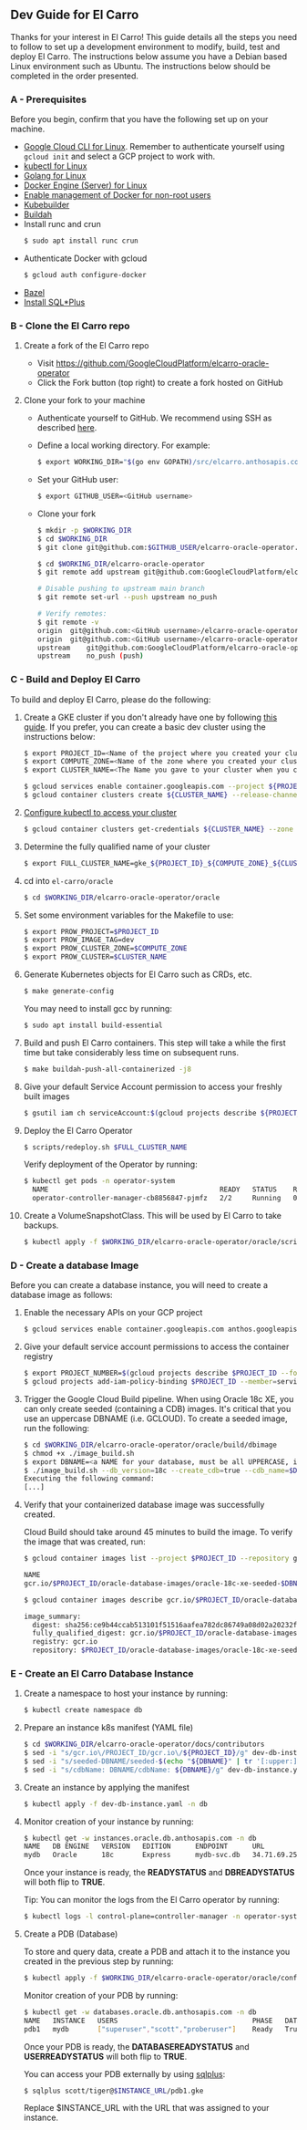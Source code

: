 ## Dev Guide for El Carro

Thanks for your interest in El Carro! This guide details all the steps you need
to follow to set up a development environment to modify, build, test and deploy 
El Carro. The instructions below assume you have a Debian based Linux environment
such as Ubuntu. The instructions below should be completed in the order presented.

### A - Prerequisites
Before you begin, confirm that you have the following set up on your machine.

- [Google Cloud CLI for Linux](https://cloud.google.com/sdk/docs/install-sdk#linux).
Remember to authenticate yourself using `gcloud init` and select a GCP project to work with.
- [kubectl for Linux](https://kubernetes.io/docs/tasks/tools/install-kubectl-linux/)
- [Golang for Linux](https://go.dev/doc/install) 
- [Docker Engine (Server) for Linux](https://docs.docker.com/engine/install/#server)
- [Enable management of Docker for non-root users](https://docs.docker.com/engine/install/linux-postinstall/)
- [Kubebuilder](https://book.kubebuilder.io/quick-start.html#installation)
- [Buildah](https://github.com/containers/buildah/blob/main/install.md)
- Install runc and crun
  ```sh
  $ sudo apt install runc crun
  ```
- Authenticate Docker with gcloud
  ```sh
  $ gcloud auth configure-docker
  ```
- [Bazel](https://bazel.build/install)
- [Install SQL*Plus](https://www.oracle.com/ca-en/database/technologies/instant-client/linux-x86-64-downloads.html#ic_x64_inst)

###  B - Clone the El Carro repo
1.  Create a fork of the El Carro repo

    -   Visit https://github.com/GoogleCloudPlatform/elcarro-oracle-operator
    -   Click the Fork button (top right) to create a fork hosted on GitHub

2.  Clone your fork to your machine

    -   Authenticate yourself to GitHub. We recommend using SSH as described
        [here](https://docs.github.com/en/github/authenticating-to-github/connecting-to-github-with-ssh).
    
    -   Define a local working directory. For example:

        ```sh
        $ export WORKING_DIR="$(go env GOPATH)/src/elcarro.anthosapis.com"
        ```

    -   Set your GitHub user:

        ```sh
        $ export GITHUB_USER=<GitHub username>
        ```

    -   Clone your fork

        ```sh
        $ mkdir -p $WORKING_DIR
        $ cd $WORKING_DIR
        $ git clone git@github.com:$GITHUB_USER/elcarro-oracle-operator.git

        $ cd $WORKING_DIR/elcarro-oracle-operator
        $ git remote add upstream git@github.com:GoogleCloudPlatform/elcarro-oracle-operator.git

        # Disable pushing to upstream main branch
        $ git remote set-url --push upstream no_push

        # Verify remotes:
        $ git remote -v
        origin	git@github.com:<GitHub username>/elcarro-oracle-operator.git (fetch)
        origin	git@github.com:<GitHub username>/elcarro-oracle-operator.git (push)
        upstream	git@github.com:GoogleCloudPlatform/elcarro-oracle-operator.git (fetch)
        upstream	no_push (push)
        ```
        
### C - Build and Deploy El Carro
To build and deploy El Carro, please do the following:

1. Create a GKE cluster if you don't already have one by following [this guide](https://cloud.google.com/kubernetes-engine/docs/how-to/creating-a-zonal-cluster). 
If you prefer, you can create a basic dev cluster using the instructions below:
    ```sh
    $ export PROJECT_ID=<Name of the project where you created your cluster>
    $ export COMPUTE_ZONE=<Name of the zone where you created your cluster. i.e. us-central1-a>
    $ export CLUSTER_NAME=<The Name you gave to your cluster when you created it>
   
    $ gcloud services enable container.googleapis.com --project ${PROJECT_ID}
    $ gcloud container clusters create ${CLUSTER_NAME} --release-channel regular --machine-type=e2-custom-4-15360 --num-nodes 2 --zone ${COMPUTE_ZONE} --project ${PROJECT_ID}
    ```
2. [Configure kubectl to access your cluster](https://cloud.google.com/kubernetes-engine/docs/how-to/cluster-access-for-kubectl)
    ```sh
    $ gcloud container clusters get-credentials ${CLUSTER_NAME} --zone ${COMPUTE_ZONE}
    ```
3. Determine the fully qualified name of your cluster
   ```sh
   $ export FULL_CLUSTER_NAME=gke_${PROJECT_ID}_${COMPUTE_ZONE}_${CLUSTER_NAME}
   ```
4. cd into `el-carro/oracle`
   ```sh
   $ cd $WORKING_DIR/elcarro-oracle-operator/oracle
   ```
5. Set some environment variables for the Makefile to use:
   ```sh
   $ export PROW_PROJECT=$PROJECT_ID
   $ export PROW_IMAGE_TAG=dev
   $ export PROW_CLUSTER_ZONE=$COMPUTE_ZONE
   $ export PROW_CLUSTER=$CLUSTER_NAME
   ```
6. Generate Kubernetes objects for El Carro such as CRDs, etc. 
   ```sh
   $ make generate-config
   ```
   You may need to install gcc by running:
   ```sh
   $ sudo apt install build-essential
   ```
7. Build and push El Carro containers. This step will take a while the first time
but take considerably less time on subsequent runs.
   ```sh
   $ make buildah-push-all-containerized -j8
   ``` 
8. Give your default Service Account permission to access your freshly built images
   ```sh
   $ gsutil iam ch serviceAccount:$(gcloud projects describe ${PROJECT_ID} --format="value(projectNumber)")-compute@developer.gserviceaccount.com:objectViewer gs://artifacts.${PROJECT_ID}.appspot.com
   ``` 
9. Deploy the El Carro Operator 
   ```sh
   $ scripts/redeploy.sh $FULL_CLUSTER_NAME
   ``` 
   Verify deployment of the Operator by running:
   ```sh
   $ kubectl get pods -n operator-system
     NAME                                          READY   STATUS    RESTARTS   AGE
     operator-controller-manager-cb8856847-pjmfz   2/2     Running   0          2m21s
   ``` 
10. Create a VolumeSnapshotClass. This will be used by El Carro to take backups.
    ```sh
    $ kubectl apply -f $WORKING_DIR/elcarro-oracle-operator/oracle/scripts/deploy/csi/gce_pd_volume_snapshot_class.yaml
    ```


### D - Create a database Image
Before you can create a database instance, you will need to create a database image as follows:

1. Enable the necessary APIs on your GCP project
   ```sh
   $ gcloud services enable container.googleapis.com anthos.googleapis.com cloudbuild.googleapis.com artifactregistry.googleapis.com --project $PROJECT_ID
   ``` 
2. Give your default service account permissions to access the container registry
    ```sh
    $ export PROJECT_NUMBER=$(gcloud projects describe $PROJECT_ID --format="value(projectNumber)")
    $ gcloud projects add-iam-policy-binding $PROJECT_ID --member=serviceAccount:service-${PROJECT_NUMBER}@containerregistry.iam.gserviceaccount.com --role=roles/containerregistry.ServiceAgent
    ```
3. Trigger the Google Cloud Build pipeline. 
   When using Oracle 18c XE, you can only create seeded (containing a CDB)
   images. It's critical that you use an uppercase DBNAME (i.e. GCLOUD).
   To create a seeded image, run the following:

    ```sh
    $ cd $WORKING_DIR/elcarro-oracle-operator/oracle/build/dbimage
    $ chmod +x ./image_build.sh
    $ export DBNAME=<a NAME for your database, must be all UPPERCASE, i.e. GCLOUD>
    $ ./image_build.sh --db_version=18c --create_cdb=true --cdb_name=$DBNAME --no_dry_run --project_id=$PROJECT_ID
    Executing the following command:
    [...]
    ```
4. Verify that your containerized database image was successfully created.

    Cloud Build should take around 45 minutes to build the image. To verify the
    image that was created, run:

     ```sh
     $ gcloud container images list --project $PROJECT_ID --repository gcr.io/$PROJECT_ID/oracle-database-images
    
     NAME
     gcr.io/$PROJECT_ID/oracle-database-images/oracle-18c-xe-seeded-$DBNAME
    
     $ gcloud container images describe gcr.io/$PROJECT_ID/oracle-database-images/oracle-18c-xe-seeded-$DBNAME
    
     image_summary:
       digest: sha256:ce9b44ccab513101f51516aafea782dc86749a08d02a20232f78156fd4f8a52c
       fully_qualified_digest: gcr.io/$PROJECT_ID/oracle-database-images/oracle-18c-seeded-$DBNAME@sha256:ce9b44ccab513101f51516aafea782dc86749a08d02a20232f78156fd4f8a52c
       registry: gcr.io
       repository: $PROJECT_ID/oracle-database-images/oracle-18c-xe-seeded-$DBNAME
     ```

### E - Create an El Carro Database Instance
1. Create a namespace to host your instance by running:
    ```sh
    $ kubectl create namespace db
    ```
2. Prepare an instance k8s manifest (YAML file)
   ```sh
   $ cd $WORKING_DIR/elcarro-oracle-operator/docs/contributors
   $ sed -i "s/gcr.io\/PROJECT_ID/gcr.io\/${PROJECT_ID}/g" dev-db-instance.yaml
   $ sed -i "s/seeded-DBNAME/seeded-$(echo "${DBNAME}" | tr '[:upper:]' '[:lower:]')/g" dev-db-instance.yaml
   $ sed -i "s/cdbName: DBNAME/cdbName: ${DBNAME}/g" dev-db-instance.yaml
   ``` 
3. Create an instance by applying the manifest
   ```sh
   $ kubectl apply -f dev-db-instance.yaml -n db
   ``` 
4. Monitor creation of your instance by running:
    ```sh
    $ kubectl get -w instances.oracle.db.anthosapis.com -n db
    NAME   DB ENGINE   VERSION   EDITION      ENDPOINT      URL                DB NAMES   BACKUP ID   READYSTATUS   READYREASON        DBREADYSTATUS   DBREADYREASON
    mydb   Oracle      18c       Express      mydb-svc.db   34.71.69.25:6021                          False         CreateInProgress
    ```

    Once your instance is ready, the **READYSTATUS** and **DBREADYSTATUS** will both flip to **TRUE**.

    Tip: You can monitor the logs from the El Carro operator by running:
    ```sh
    $ kubectl logs -l control-plane=controller-manager -n operator-system -c manager -f
    ```

5. Create a PDB (Database)

    To store and query data, create a PDB and attach it to the instance you created
    in the previous step by running:
    ```sh
    $ kubectl apply -f $WORKING_DIR/elcarro-oracle-operator/oracle/config/samples/v1alpha1_database_pdb1.yaml -n db
    ```

    Monitor creation of your PDB by running:
    ```sh
    $ kubectl get -w databases.oracle.db.anthosapis.com -n db
    NAME   INSTANCE   USERS                                 PHASE   DATABASEREADYSTATUS   DATABASEREADYREASON   USERREADYSTATUS   USERREADYREASON
    pdb1   mydb       ["superuser","scott","proberuser"]    Ready   True                  CreateComplete        True              SyncComplete
    ```

    Once your PDB is ready, the **DATABASEREADYSTATUS** and **USERREADYSTATUS** will
    both flip to **TRUE**.

   You can access your PDB externally by using
   [sqlplus](https://docs.oracle.com/en/database/oracle/oracle-database/18/sqpug/index.html):
    ```sh
    $ sqlplus scott/tiger@$INSTANCE_URL/pdb1.gke
    ```
    Replace $INSTANCE_URL with the URL that was assigned to your instance.